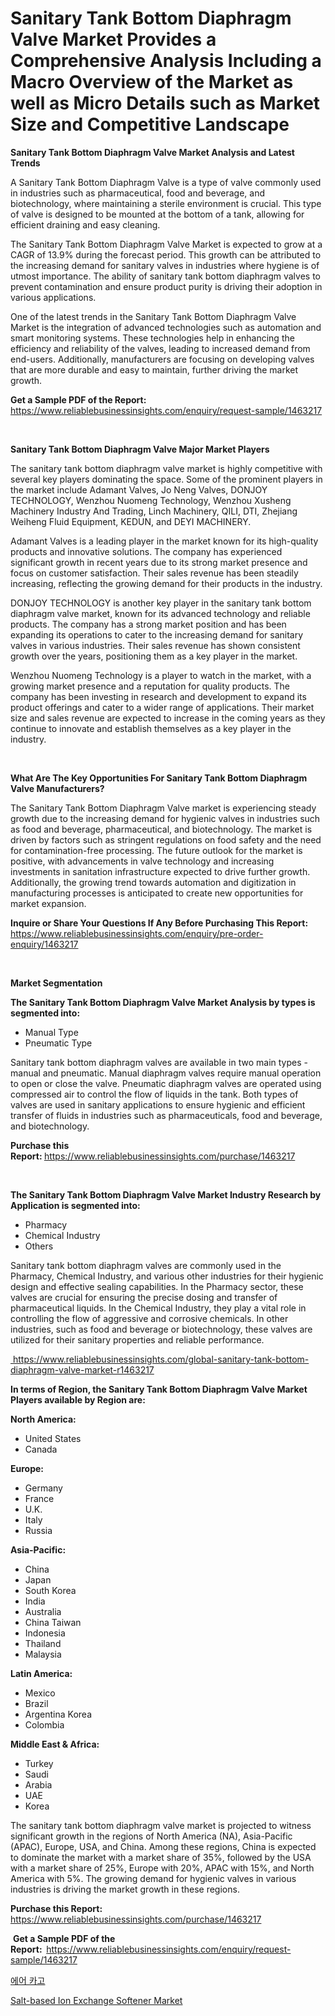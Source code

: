 <p><h1>Sanitary Tank Bottom Diaphragm Valve Market Provides a Comprehensive Analysis Including a Macro Overview of the Market as well as Micro Details such as Market Size and Competitive Landscape</h1></p><p><strong>Sanitary Tank Bottom Diaphragm Valve Market Analysis and Latest Trends</strong></p>
<p><p>A Sanitary Tank Bottom Diaphragm Valve is a type of valve commonly used in industries such as pharmaceutical, food and beverage, and biotechnology, where maintaining a sterile environment is crucial. This type of valve is designed to be mounted at the bottom of a tank, allowing for efficient draining and easy cleaning.</p><p>The Sanitary Tank Bottom Diaphragm Valve Market is expected to grow at a CAGR of 13.9% during the forecast period. This growth can be attributed to the increasing demand for sanitary valves in industries where hygiene is of utmost importance. The ability of sanitary tank bottom diaphragm valves to prevent contamination and ensure product purity is driving their adoption in various applications.</p><p>One of the latest trends in the Sanitary Tank Bottom Diaphragm Valve Market is the integration of advanced technologies such as automation and smart monitoring systems. These technologies help in enhancing the efficiency and reliability of the valves, leading to increased demand from end-users. Additionally, manufacturers are focusing on developing valves that are more durable and easy to maintain, further driving the market growth.</p></p>
<p><strong>Get a Sample PDF of the Report:&nbsp;</strong> <a href="https://www.reliablebusinessinsights.com/enquiry/request-sample/1463217">https://www.reliablebusinessinsights.com/enquiry/request-sample/1463217</a></p>
<p>&nbsp;</p>
<p><strong>Sanitary Tank Bottom Diaphragm Valve Major Market Players</strong></p>
<p><p>The sanitary tank bottom diaphragm valve market is highly competitive with several key players dominating the space. Some of the prominent players in the market include Adamant Valves, Jo Neng Valves, DONJOY TECHNOLOGY, Wenzhou Nuomeng Technology, Wenzhou Xusheng Machinery Industry And Trading, Linch Machinery, QILI, DTI, Zhejiang Weiheng Fluid Equipment, KEDUN, and DEYI MACHINERY.</p><p>Adamant Valves is a leading player in the market known for its high-quality products and innovative solutions. The company has experienced significant growth in recent years due to its strong market presence and focus on customer satisfaction. Their sales revenue has been steadily increasing, reflecting the growing demand for their products in the industry.</p><p>DONJOY TECHNOLOGY is another key player in the sanitary tank bottom diaphragm valve market, known for its advanced technology and reliable products. The company has a strong market position and has been expanding its operations to cater to the increasing demand for sanitary valves in various industries. Their sales revenue has shown consistent growth over the years, positioning them as a key player in the market.</p><p>Wenzhou Nuomeng Technology is a player to watch in the market, with a growing market presence and a reputation for quality products. The company has been investing in research and development to expand its product offerings and cater to a wider range of applications. Their market size and sales revenue are expected to increase in the coming years as they continue to innovate and establish themselves as a key player in the industry.</p></p>
<p>&nbsp;</p>
<p><strong>What Are The Key Opportunities For Sanitary Tank Bottom Diaphragm Valve Manufacturers?</strong></p>
<p><p>The Sanitary Tank Bottom Diaphragm Valve market is experiencing steady growth due to the increasing demand for hygienic valves in industries such as food and beverage, pharmaceutical, and biotechnology. The market is driven by factors such as stringent regulations on food safety and the need for contamination-free processing. The future outlook for the market is positive, with advancements in valve technology and increasing investments in sanitation infrastructure expected to drive further growth. Additionally, the growing trend towards automation and digitization in manufacturing processes is anticipated to create new opportunities for market expansion.</p></p>
<p><strong>Inquire or Share Your Questions If Any Before Purchasing This Report:</strong> <a href="https://www.reliablebusinessinsights.com/enquiry/pre-order-enquiry/1463217">https://www.reliablebusinessinsights.com/enquiry/pre-order-enquiry/1463217</a></p>
<p>&nbsp;</p>
<p><strong>Market Segmentation</strong></p>
<p><strong>The Sanitary Tank Bottom Diaphragm Valve Market Analysis by types is segmented into:</strong></p>
<p><ul><li>Manual Type</li><li>Pneumatic Type</li></ul></p>
<p><p>Sanitary tank bottom diaphragm valves are available in two main types - manual and pneumatic. Manual diaphragm valves require manual operation to open or close the valve. Pneumatic diaphragm valves are operated using compressed air to control the flow of liquids in the tank. Both types of valves are used in sanitary applications to ensure hygienic and efficient transfer of fluids in industries such as pharmaceuticals, food and beverage, and biotechnology.</p></p>
<p><strong>Purchase this Report:&nbsp;</strong><a href="https://www.reliablebusinessinsights.com/purchase/1463217">https://www.reliablebusinessinsights.com/purchase/1463217</a></p>
<p>&nbsp;</p>
<p><strong>The Sanitary Tank Bottom Diaphragm Valve Market Industry Research by Application is segmented into:</strong></p>
<p><ul><li>Pharmacy</li><li>Chemical Industry</li><li>Others</li></ul></p>
<p><p>Sanitary tank bottom diaphragm valves are commonly used in the Pharmacy, Chemical Industry, and various other industries for their hygienic design and effective sealing capabilities. In the Pharmacy sector, these valves are crucial for ensuring the precise dosing and transfer of pharmaceutical liquids. In the Chemical Industry, they play a vital role in controlling the flow of aggressive and corrosive chemicals. In other industries, such as food and beverage or biotechnology, these valves are utilized for their sanitary properties and reliable performance.</p></p>
<p><a href="https://www.reliablebusinessinsights.com/global-sanitary-tank-bottom-diaphragm-valve-market-r1463217">&nbsp;https://www.reliablebusinessinsights.com/global-sanitary-tank-bottom-diaphragm-valve-market-r1463217</a></p>
<p><strong>In terms of Region, the Sanitary Tank Bottom Diaphragm Valve Market Players available by Region are:</strong></p>
<p>
    <p> <strong> North America: </strong>
        <ul>
            <li>United States</li>
            <li>Canada</li>
        </ul>
        </p> 
    <p> <strong> Europe: </strong>
        <ul>
            <li>Germany</li>
            <li>France</li>
            <li>U.K.</li>
            <li>Italy</li>
            <li>Russia</li>
        </ul>
        </p> 
    <p> <strong> Asia-Pacific: </strong>
        <ul>
            <li>China</li>
            <li>Japan</li>
            <li>South Korea</li>
            <li>India</li>
            <li>Australia</li>
            <li>China Taiwan</li>
            <li>Indonesia</li>
            <li>Thailand</li>
            <li>Malaysia</li>
        </ul>
        </p> 
    <p> <strong> Latin America: </strong>
        <ul>
            <li>Mexico</li>
            <li>Brazil</li>
            <li>Argentina Korea</li>
            <li>Colombia</li>
        </ul>
        </p> 
    <p> <strong> Middle East & Africa: </strong>
        <ul>
            <li>Turkey</li>
            <li>Saudi</li>
            <li>Arabia</li>
            <li>UAE</li>
            <li>Korea</li>
        </ul>
    </p>
    </p>
<p><p>The sanitary tank bottom diaphragm valve market is projected to witness significant growth in the regions of North America (NA), Asia-Pacific (APAC), Europe, USA, and China. Among these regions, China is expected to dominate the market with a market share of 35%, followed by the USA with a market share of 25%, Europe with 20%, APAC with 15%, and North America with 5%. The growing demand for hygienic valves in various industries is driving the market growth in these regions.</p></p>
<p><strong>Purchase this Report: </strong><a href="https://www.reliablebusinessinsights.com/purchase/1463217">https://www.reliablebusinessinsights.com/purchase/1463217</a></p>
<p>&nbsp;<strong>Get a Sample PDF of the Report:&nbsp;&nbsp;</strong><a href="https://www.reliablebusinessinsights.com/enquiry/request-sample/1463217">https://www.reliablebusinessinsights.com/enquiry/request-sample/1463217</a></p>
<p><strong></strong></p>
<p><p><a href="https://medium.com/@mehereenadusoye/2024%EB%85%84%EB%B6%80%ED%84%B0-2031%EB%85%84%EA%B9%8C%EC%A7%80%EC%9D%98-%ED%95%AD%EA%B3%B5-%ED%99%94%EB%AC%BC-%EC%8B%9C%EC%9E%A5-%EC%A0%90%EC%9C%A0%EC%9C%A8-%EB%B0%8F-%EA%B2%BD%EC%9F%81-%ED%92%8D%EA%B2%BD%EC%97%90-%EB%8C%80%ED%95%9C-%ED%86%B5%EC%B0%B0%EB%A0%A5-783c87316b0b">에어 카고</a></p><p><a href="https://view.publitas.com/reportprime-1/salt-based-ion-exchange-softener-industry-analysis-report-its-market-size-share-trends-by-application-region-competitive-strategies-2024-2031/">Salt-based Ion Exchange Softener Market</a></p></p>